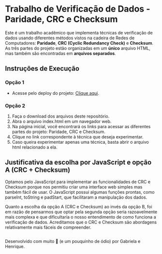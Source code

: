 # Trabalho de Verificação de Dados - Paridade, CRC e Checksum

Este é um trabalho acadêmico que implementa técnicas de verificação de dados usando diferentes métodos vistos na cadeira de Redes de Computadores: **Paridade**, **CRC (Cyclic Redundancy Check)** e **Checksum**. As três partes do projeto estão organizadas em um **único** arquivo HTML, mas também são encontradas em **arquivos separados**.

## Instruções de Execução

### Opção 1

- Acesse pelo deploy do projeto: [Clique aqui](https://verifica-dados.vercel.app/).

### Opção 2

1. Faça o download dos arquivos deste repositório.
2. Abra o arquivo index.html em um navegador web.
3. Na página inicial, você encontrará os links para acessar as diferentes partes do projeto: Paridade, CRC e Checksum.
4. Clique no link correspondente à técnica que deseja experimentar.
5. Caso queira experimentar apenas uma técnica, basta abrir o arquivo html relacionado a ela.

## Justificativa da escolha por JavaScript e opção A (CRC + Checksum)

Optamos pelo JavaScript para implementar as funcionalidades de CRC e Checksum porque nos permitiu criar uma interface web simples mas também fácil de usar. O JavaScript possui algumas funções prontas, como parseInt, toString e padStart, que facilitaram a manipulação dos dados.

Quanto a escolha da opção A (CRC e Checksum) ao invés da opção B, foi em razão de pensarmos que optar pela segunda opção seria razoavelmente mais complexa e que dificultaria o nosso entendimento de como funciona a verificação de dados. Acreditamos que o CRC e Checksum são abordagens relativamente mais fáceis de compreender.

##

Desenvolvido com muito 🖤 (e um pouquinho de ódio) por Gabriela e Henrique.
